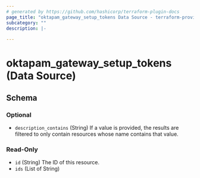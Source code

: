 ```yaml
---
# generated by https://github.com/hashicorp/terraform-plugin-docs
page_title: "oktapam_gateway_setup_tokens Data Source - terraform-provider-oktapam"
subcategory: ""
description: |-
  
---
```


# oktapam_gateway_setup_tokens (Data Source)





<!-- schema generated by tfplugindocs -->
## Schema

### Optional

- `description_contains` (String) If a value is provided, the results are filtered to only contain resources whose name contains that value.

### Read-Only

- `id` (String) The ID of this resource.
- `ids` (List of String)


